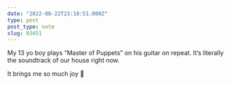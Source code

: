 ```yaml
---
date: "2022-08-22T23:10:51.000Z"
type: post 
post_type: note
slug: 83451
---
```

My 13 yo boy plays “Master of Puppets” on his guitar on repeat. It’s literally the soundtrack of our house right now. 

It brings me so much joy 🤘
